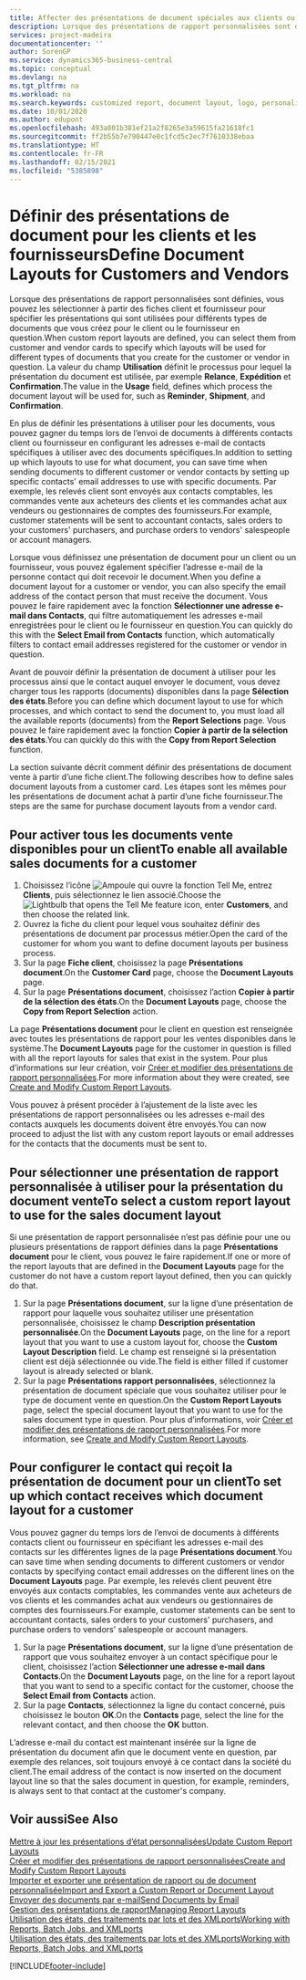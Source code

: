 ```yaml
---
title: Affecter des présentations de document spéciales aux clients ou fournisseurs| Microsoft Docs
description: Lorsque des présentations de rapport personnalisées sont définies, vous pouvez les sélectionner à partir des fiches client et fournisseur pour spécifier que les présentations sélectionnées sont utilisées pour les documents que vous créez pour le client ou le fournisseur en question.
services: project-madeira
documentationcenter: ''
author: SorenGP
ms.service: dynamics365-business-central
ms.topic: conceptual
ms.devlang: na
ms.tgt_pltfrm: na
ms.workload: na
ms.search.keywords: customized report, document layout, logo, personalize
ms.date: 10/01/2020
ms.author: edupont
ms.openlocfilehash: 493a801b381ef21a2f8265e3a59615fa21618fc1
ms.sourcegitcommit: ff2b55b7e790447e0c1fcd5c2ec7f7610338ebaa
ms.translationtype: HT
ms.contentlocale: fr-FR
ms.lasthandoff: 02/15/2021
ms.locfileid: "5385898"
---
```

# <a name="define-document-layouts-for-customers-and-vendors"></a><span data-ttu-id="da348-103">Définir des présentations de document pour les clients et les fournisseurs</span><span class="sxs-lookup"><span data-stu-id="da348-103">Define Document Layouts for Customers and Vendors</span></span>
<span data-ttu-id="da348-104">Lorsque des présentations de rapport personnalisées sont définies, vous pouvez les sélectionner à partir des fiches client et fournisseur pour spécifier les présentations qui sont utilisées pour différents types de documents que vous créez pour le client ou le fournisseur en question.</span><span class="sxs-lookup"><span data-stu-id="da348-104">When custom report layouts are defined, you can select them from customer and vendor cards to specify which layouts will be used for different types of documents that you create for the customer or vendor in question.</span></span> <span data-ttu-id="da348-105">La valeur du champ **Utilisation** définit le processus pour lequel la présentation du document est utilisée, par exemple **Relance**, **Expédition** et **Confirmation**.</span><span class="sxs-lookup"><span data-stu-id="da348-105">The value in the **Usage** field, defines which process the document layout will be used for, such as **Reminder**, **Shipment**, and **Confirmation**.</span></span>

<span data-ttu-id="da348-106">En plus de définir les présentations à utiliser pour les documents, vous pouvez gagner du temps lors de l’envoi de documents à différents contacts client ou fournisseur en configurant les adresses e-mail de contacts spécifiques à utiliser avec des documents spécifiques.</span><span class="sxs-lookup"><span data-stu-id="da348-106">In addition to setting up which layouts to use for what document, you can save time when sending documents to different customer or vendor contacts by setting up specific contacts' email addresses to use with specific documents.</span></span> <span data-ttu-id="da348-107">Par exemple, les relevés client sont envoyés aux contacts comptables, les commandes vente aux acheteurs des clients et les commandes achat aux vendeurs ou gestionnaires de comptes des fournisseurs.</span><span class="sxs-lookup"><span data-stu-id="da348-107">For example, customer statements will be sent to accountant contacts, sales orders to your customers' purchasers, and purchase orders to vendors' salespeople or account managers.</span></span>

<span data-ttu-id="da348-108">Lorsque vous définissez une présentation de document pour un client ou un fournisseur, vous pouvez également spécifier l’adresse e-mail de la personne contact qui doit recevoir le document.</span><span class="sxs-lookup"><span data-stu-id="da348-108">When you define a document layout for a customer or vendor, you can also specify the email address of the contact person that must receive the document.</span></span> <span data-ttu-id="da348-109">Vous pouvez le faire rapidement avec la fonction **Sélectionner une adresse e-mail dans Contacts**, qui filtre automatiquement les adresses e-mail enregistrées pour le client ou le fournisseur en question.</span><span class="sxs-lookup"><span data-stu-id="da348-109">You can quickly do this with the **Select Email from Contacts** function, which automatically filters to contact email addresses registered for the customer or vendor in question.</span></span>

<span data-ttu-id="da348-110">Avant de pouvoir définir la présentation de document à utiliser pour les processus ainsi que le contact auquel envoyer le document, vous devez charger tous les rapports (documents) disponibles dans la page **Sélection des états**.</span><span class="sxs-lookup"><span data-stu-id="da348-110">Before you can define which document layout to use for which processes, and which contact to send the document to, you must load all the available reports (documents) from the **Report Selections** page.</span></span> <span data-ttu-id="da348-111">Vous pouvez le faire rapidement avec la fonction **Copier à partir de la sélection des états**.</span><span class="sxs-lookup"><span data-stu-id="da348-111">You can quickly do this with the **Copy from Report Selection** function.</span></span>

<span data-ttu-id="da348-112">La section suivante décrit comment définir des présentations de document vente à partir d’une fiche client.</span><span class="sxs-lookup"><span data-stu-id="da348-112">The following describes how to define sales document layouts from a customer card.</span></span> <span data-ttu-id="da348-113">Les étapes sont les mêmes pour les présentations de document achat à partir d’une fiche fournisseur.</span><span class="sxs-lookup"><span data-stu-id="da348-113">The steps are the same for purchase document layouts from a vendor card.</span></span>

## <a name="to-enable-all-available-sales-documents-for-a-customer"></a><span data-ttu-id="da348-114">Pour activer tous les documents vente disponibles pour un client</span><span class="sxs-lookup"><span data-stu-id="da348-114">To enable all available sales documents for a customer</span></span>
1. <span data-ttu-id="da348-115">Choisissez l’icône ![Ampoule qui ouvre la fonction Tell Me](media/ui-search/search_small.png "Dites-moi ce que vous voulez faire"), entrez **Clients**, puis sélectionnez le lien associé.</span><span class="sxs-lookup"><span data-stu-id="da348-115">Choose the ![Lightbulb that opens the Tell Me feature](media/ui-search/search_small.png "Tell me what you want to do") icon, enter **Customers**, and then choose the related link.</span></span>
2. <span data-ttu-id="da348-116">Ouvrez la fiche du client pour lequel vous souhaitez définir des présentations de document par processus métier.</span><span class="sxs-lookup"><span data-stu-id="da348-116">Open the card of the customer for whom you want to define document layouts per business process.</span></span>
3. <span data-ttu-id="da348-117">Sur la page **Fiche client**, choisissez la page **Présentations document**.</span><span class="sxs-lookup"><span data-stu-id="da348-117">On the **Customer Card** page, choose the **Document Layouts** page.</span></span>
4. <span data-ttu-id="da348-118">Sur la page **Présentations document**, choisissez l’action **Copier à partir de la sélection des états**.</span><span class="sxs-lookup"><span data-stu-id="da348-118">On the **Document Layouts** page, choose the **Copy from Report Selection** action.</span></span>

<span data-ttu-id="da348-119">La page **Présentations document** pour le client en question est renseignée avec toutes les présentations de rapport pour les ventes disponibles dans le système.</span><span class="sxs-lookup"><span data-stu-id="da348-119">The **Document Layouts** page for the customer in question is filled with all the report layouts for sales that exist in the system.</span></span> <span data-ttu-id="da348-120">Pour plus d’informations sur leur création, voir [Créer et modifier des présentations de rapport personnalisées](ui-how-create-custom-report-layout.md).</span><span class="sxs-lookup"><span data-stu-id="da348-120">For more information about they were created, see [Create and Modify Custom Report Layouts](ui-how-create-custom-report-layout.md).</span></span>

<span data-ttu-id="da348-121">Vous pouvez à présent procéder à l’ajustement de la liste avec les présentations de rapport personnalisées ou les adresses e-mail des contacts auxquels les documents doivent être envoyés.</span><span class="sxs-lookup"><span data-stu-id="da348-121">You can now proceed to adjust the list with any custom report layouts or email addresses for the contacts that the documents must be sent to.</span></span>

## <a name="to-select-a-custom-report-layout-to-use-for-the-sales-document-layout"></a><span data-ttu-id="da348-122">Pour sélectionner une présentation de rapport personnalisée à utiliser pour la présentation du document vente</span><span class="sxs-lookup"><span data-stu-id="da348-122">To select a custom report layout to use for the sales document layout</span></span>
<span data-ttu-id="da348-123">Si une présentation de rapport personnalisée n’est pas définie pour une ou plusieurs présentations de rapport définies dans la page **Présentations document** pour le client, vous pouvez le faire rapidement.</span><span class="sxs-lookup"><span data-stu-id="da348-123">If one or more of the report layouts that are defined in the **Document Layouts** page for the customer do not have a custom report layout defined, then you can quickly do that.</span></span>

1. <span data-ttu-id="da348-124">Sur la page **Présentations document**, sur la ligne d’une présentation de rapport pour laquelle vous souhaitez utiliser une présentation personnalisée, choisissez le champ **Description présentation personnalisée**.</span><span class="sxs-lookup"><span data-stu-id="da348-124">On the **Document Layouts** page, on the line for a report layout that you want to use a custom layout for, choose the **Custom Layout Description** field.</span></span> <span data-ttu-id="da348-125">Le champ est renseigné si la présentation client est déjà sélectionnée ou vide.</span><span class="sxs-lookup"><span data-stu-id="da348-125">The field is either filled if customer layout is already selected or blank.</span></span>
2. <span data-ttu-id="da348-126">Sur la page **Présentations rapport personnalisées**, sélectionnez la présentation de document spéciale que vous souhaitez utiliser pour le type de document vente en question.</span><span class="sxs-lookup"><span data-stu-id="da348-126">On the **Custom Report Layouts** page, select the special document layout that you want to use for the sales document type in question.</span></span> <span data-ttu-id="da348-127">Pour plus d’informations, voir [Créer et modifier des présentations de rapport personnalisées](ui-how-create-custom-report-layout.md).</span><span class="sxs-lookup"><span data-stu-id="da348-127">For more information, see [Create and Modify Custom Report Layouts](ui-how-create-custom-report-layout.md).</span></span>

## <a name="to-set-up-which-contact-receives-which-document-layout-for-a-customer"></a><span data-ttu-id="da348-128">Pour configurer le contact qui reçoit la présentation de document pour un client</span><span class="sxs-lookup"><span data-stu-id="da348-128">To set up which contact receives which document layout for a customer</span></span>
<span data-ttu-id="da348-129">Vous pouvez gagner du temps lors de l’envoi de documents à différents contacts client ou fournisseur en spécifiant les adresses e-mail des contacts sur les différentes lignes de la page **Présentations document**.</span><span class="sxs-lookup"><span data-stu-id="da348-129">You can save time when sending documents to different customers or vendor contacts by specifying contact email addresses on the different lines on the **Document Layouts** page.</span></span> <span data-ttu-id="da348-130">Par exemple, les relevés client peuvent être envoyés aux contacts comptables, les commandes vente aux acheteurs de vos clients et les commandes achat aux vendeurs ou gestionnaires de comptes des fournisseurs.</span><span class="sxs-lookup"><span data-stu-id="da348-130">For example, customer statements can be sent to accountant contacts, sales orders to your customers' purchasers, and purchase orders to vendors' salespeople or account managers.</span></span>

1. <span data-ttu-id="da348-131">Sur la page **Présentations document**, sur la ligne d’une présentation de rapport que vous souhaitez envoyer à un contact spécifique pour le client, choisissez l’action **Sélectionner une adresse e-mail dans Contacts**.</span><span class="sxs-lookup"><span data-stu-id="da348-131">On the **Document Layouts** page, on the line for a report layout that you want to send to a specific contact for the customer, choose the **Select Email from Contacts** action.</span></span>
2. <span data-ttu-id="da348-132">Sur la page **Contacts**, sélectionnez la ligne du contact concerné, puis choisissez le bouton **OK**.</span><span class="sxs-lookup"><span data-stu-id="da348-132">On the **Contacts** page, select the line for the relevant contact, and then choose the **OK** button.</span></span>

<span data-ttu-id="da348-133">L’adresse e-mail du contact est maintenant insérée sur la ligne de présentation du document afin que le document vente en question, par exemple des relances, soit toujours envoyé à ce contact dans la société du client.</span><span class="sxs-lookup"><span data-stu-id="da348-133">The email address of the contact is now inserted on the document layout line so that the sales document in question, for example, reminders, is always sent to that contact at the customer's company.</span></span>

## <a name="see-also"></a><span data-ttu-id="da348-134">Voir aussi</span><span class="sxs-lookup"><span data-stu-id="da348-134">See Also</span></span>  
[<span data-ttu-id="da348-135">Mettre à jour les présentations d’état personnalisées</span><span class="sxs-lookup"><span data-stu-id="da348-135">Update Custom Report Layouts</span></span>](ui-update-report-layouts.md)  
[<span data-ttu-id="da348-136">Créer et modifier des présentations de rapport personnalisées</span><span class="sxs-lookup"><span data-stu-id="da348-136">Create and Modify Custom Report Layouts</span></span>](ui-how-create-custom-report-layout.md)  
[<span data-ttu-id="da348-137">Importer et exporter une présentation de rapport ou de document personnalisée</span><span class="sxs-lookup"><span data-stu-id="da348-137">Import and Export a Custom Report or Document Layout</span></span>](ui-how-import-and-export-report-layout.md)  
[<span data-ttu-id="da348-138">Envoyer des documents par e-mail</span><span class="sxs-lookup"><span data-stu-id="da348-138">Send Documents by Email</span></span>](ui-how-send-documents-email.md)  
[<span data-ttu-id="da348-139">Gestion des présentations de rapport</span><span class="sxs-lookup"><span data-stu-id="da348-139">Managing Report Layouts</span></span>](ui-manage-report-layouts.md)  
[<span data-ttu-id="da348-140">Utilisation des états, des traitements par lots et des XMLports</span><span class="sxs-lookup"><span data-stu-id="da348-140">Working with Reports, Batch Jobs, and XMLports</span></span>](ui-work-report.md)  
[<span data-ttu-id="da348-141">Utilisation des états, des traitements par lots et des XMLports</span><span class="sxs-lookup"><span data-stu-id="da348-141">Working with Reports, Batch Jobs, and XMLports</span></span>](ui-work-report.md)  


[!INCLUDE[footer-include](includes/footer-banner.md)]